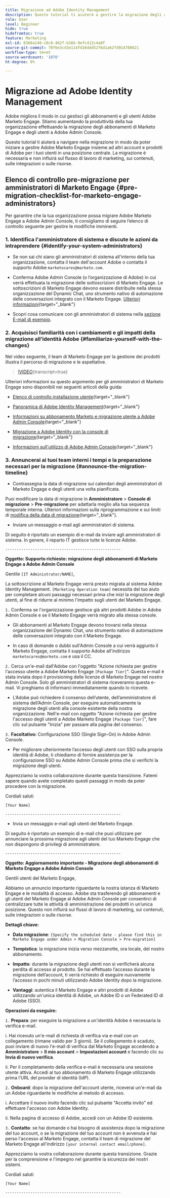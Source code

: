 ```yaml
---
title: Migrazione ad Adobe Identity Management
description: Questo tutorial ti aiuterà a gestire la migrazione degli abbonamenti di Marketo Engage e degli utenti a Adobe Admin Console.
role: User
level: Beginner
hide: true
hidefromtoc: true
feature: Marketing
exl-id: 8368a148-c0c8-462f-b166-9efc412c4a0f
source-git-commit: 70f6e3cd3e114fd16ddd52f6d1a62fd914788621
workflow-type: tm+mt
source-wordcount: '1070'
ht-degree: 0%

---
```


# Migrazione ad Adobe Identity Management

Adobe migliora il modo in cui gestisci gli abbonamenti e gli utenti Adobe Marketo Engage. Stiamo aumentando la produttività della tua organizzazione effettuando la migrazione degli abbonamenti di Marketo Engage e degli utenti a Adobe Admin Console.

Questo tutorial ti aiuterà a navigare nella migrazione in modo da poter iniziare a gestire Adobe Marketo Engage insieme ad altri account e prodotti di Adobe per i tuoi utenti in una posizione centrale. La migrazione è necessaria e non influirà sul flusso di lavoro di marketing, sui contenuti, sulle integrazioni o sulle risorse.

## Elenco di controllo pre-migrazione per amministratori di Marketo Engage {#pre-migration-checklist-for-marketo-engage-administrators}

Per garantire che la tua organizzazione possa migrare Adobe Marketo Engage a Adobe Admin Console, ti consigliamo di seguire l’elenco di controllo seguente per gestire le modifiche imminenti.

### 1. Identifica l&#39;amministratore di sistema e discute le azioni da intraprendere {#identify-your-system-administrators}

* Se non sai chi siano gli amministratori di sistema all&#39;interno della tua organizzazione, contatta il team dell&#39;account Adobe o contatta il supporto Adobe `marketocares@marketo.com`.

* Conferma Adobe Admin Console (o l’organizzazione di Adobe) in cui verrà effettuata la migrazione delle sottoscrizioni di Marketo Engage.  Le sottoscrizioni di Marketo Engage devono essere distribuite nella stessa organizzazione del Dynamic Chat, uno strumento nativo di automazione delle conversazioni integrato con il Marketo Engage. [Ulteriori informazioni](https://experienceleague.adobe.com/en/docs/marketo/using/product-docs/administration/marketo-with-adobe-identity/subscription-and-user-migration/understanding-marketo-subscription-and-user-migration-to-the-adobe-admin-console#subscription-migration-complete){target="_blank"}

* Scopri cosa comunicare con gli amministratori di sistema nella [sezione E-mail di esempio](#announce-the-migration-timeline).

### 2. Acquisisci familiarità con i cambiamenti e gli impatti della migrazione all’identità Adobe {#familiarize-yourself-with-the-changes}

Nel video seguente, il team di Marketo Engage per la gestione dei prodotti illustra il percorso di migrazione e le aspettative.

>[!VIDEO](https://video.tv.adobe.com/v/3430920t3/?quality=12&learn=on){transcript=true}

Ulteriori informazioni su questo argomento per gli amministratori di Marketo Engage sono disponibili nei seguenti articoli della guida:

* [Elenco di controllo installazione utente](https://experienceleague.adobe.com/en/docs/marketo/using/getting-started/initial-setup/user-setup){target="_blank"}

* [Panoramica di Adobe Identity Management](https://experienceleague.adobe.com/en/docs/marketo/using/product-docs/administration/marketo-with-adobe-identity/adobe-identity-management-overview){target="_blank"}

* [Informazioni su abbonamento Marketo e migrazione utente a Adobe Admin Console](https://experienceleague.adobe.com/en/docs/marketo/using/product-docs/administration/marketo-with-adobe-identity/subscription-and-user-migration/understanding-marketo-subscription-and-user-migration-to-the-adobe-admin-console){target="_blank"}

* [Migrazione a Adobe Identity con la console di migrazione](https://experienceleague.adobe.com/en/docs/marketo/using/product-docs/administration/marketo-with-adobe-identity/subscription-and-user-migration/migrating-to-adobe-identity){target="_blank"}

* [Informazioni sull&#39;utilizzo di Adobe Admin Console](https://helpx.adobe.com/it/enterprise/using/admin-console.html){target="_blank"}

### 3. Annuncerai ai tuoi team interni i tempi e la preparazione necessari per la migrazione {#announce-the-migration-timeline}

* Contrassegna la data di migrazione sui calendari degli amministratori di Marketo Engage e degli utenti una volta pianificata.

Puoi modificare la data di migrazione in **Amministratore** > **Console di migrazione** > **Pre-migrazione** per adattarla meglio alla tua sequenza temporale interna. Ulteriori informazioni sulla riprogrammazione e sui limiti di [modifica della data di migrazione](https://experienceleague.adobe.com/en/docs/marketo/using/product-docs/administration/marketo-with-adobe-identity/subscription-and-user-migration/migrating-to-adobe-identity#pre-migration){target="_blank"}.

* Inviare un messaggio e-mail agli amministratori di sistema.

Di seguito è riportato un esempio di e-mail da inviare agli amministratori di sistema. In genere, il reparto IT gestisce tutte le licenze Adobe.

`---------------------------------------------------`

**Oggetto: Supporto richiesto: migrazione degli abbonamenti di Marketo Engage a Adobe Admin Console**

Gentile `[IT Administrator/NAME]`,

La sottoscrizione al Marketo Engage verrà presto migrata al sistema Adobe Identity Management. `[Marketing Operation team]` necessita del tuo aiuto per completare alcuni passaggi necessari prima che inizi la migrazione degli utenti, al fine di ridurre al minimo l&#39;impatto sugli utenti del Marketo Engage.

`1.` Conferma se l&#39;organizzazione gestisce già altri prodotti Adobe in Adobe Admin Console e se il Marketo Engage verrà migrato alla stessa console.

* Gli abbonamenti al Marketo Engage devono trovarsi nella stessa organizzazione del Dynamic Chat, uno strumento nativo di automazione delle conversazioni integrato con il Marketo Engage.

* In caso di domande o dubbi sull&#39;Admin Console a cui verrà aggiunto il Marketo Engage, contatta il supporto Adobe all&#39;indirizzo `marketocares@marketo.com` e usa il CC.

`2.` Cerca un&#39;e-mail dall&#39;Adobe con l&#39;oggetto &quot;Azione richiesta per gestire l&#39;accesso utente a Adobe Marketo Engage `[Package Tier]`&quot;. Questa e-mail è stata inviata dopo il provisioning delle licenze di Marketo Engage nel nostro Admin Console. Solo gli amministratori di sistema riceveranno questa e-mail. Vi preghiamo di informarci immediatamente quando lo ricevete.

* L’Adobe può richiedere il consenso dell’utente, dell’amministratore di sistema dell’Admin Console, per eseguire automaticamente la migrazione degli utenti alla console esistente della nostra organizzazione. Nell&#39;e-mail con oggetto &quot;Azione richiesta per gestire l&#39;accesso degli utenti a Adobe Marketo Engage `[Package Tier]`&quot;, fare clic sul pulsante &quot;Inizia&quot; per passare alla pagina del consenso.

`3.` **Facoltativo:** Configurazione SSO (Single Sign-On) in Adobe Admin Console.

* Per migliorare ulteriormente l’accesso degli utenti con SSO sulla propria identità di Adobe, ti chiediamo di fornire assistenza per la configurazione SSO su Adobe Admin Console prima che si verifichi la migrazione degli utenti.

Apprezziamo la vostra collaborazione durante questa transizione. Fatemi sapere quando avete completato questi passaggi in modo da poter procedere con la migrazione.

Cordiali saluti

`[Your Name]`

`---------------------------------------------------`

* Invia un messaggio e-mail agli utenti del Marketo Engage.

Di seguito è riportato un esempio di e-mail che puoi utilizzare per annunciare la prossima migrazione agli utenti del tuo Marketo Engage che non dispongono di privilegi di amministratore.

`---------------------------------------------------`

**Oggetto: Aggiornamento importante - Migrazione degli abbonamenti di Marketo Engage a Adobe Admin Console**

Gentili utenti del Marketo Engage,

Abbiamo un annuncio importante riguardante la nostra istanza di Marketo Engage e le modalità di accesso. Adobe sta trasferendo gli abbonamenti e gli utenti del Marketo Engage al Adobe Admin Console per consentirci di centralizzare tutte le attività di amministrazione dei prodotti in un’unica posizione. Questo non influirà sui flussi di lavoro di marketing, sui contenuti, sulle integrazioni o sulle risorse.

**Dettagli chiave:**

* **Data migrazione**: `[Specify the scheduled date - please find this in Marketo Engage under Admin > Migration Console > Pre-migration]`

* **Tempistica**: la migrazione inizia verso mezzanotte, ora locale, del nostro abbonamento.

* **Impatto**: durante la migrazione degli utenti non si verificherà alcuna perdita di accesso al prodotto. Se hai effettuato l’accesso durante la migrazione dell’account, ti verrà richiesto di eseguire nuovamente l’accesso in pochi minuti utilizzando Adobe Identity dopo la migrazione.

* **Vantaggi**: autentica il Marketo Engage e altri prodotti di Adobe utilizzando un&#39;unica identità di Adobe, un Adobe ID o un Federated ID di Adobe (SSO).

**Operazioni da eseguire:**

`1.` **Prepara**: per eseguire la migrazione a un&#39;identità Adobe è necessaria la verifica e-mail.

i. Hai ricevuto un&#39;e-mail di richiesta di verifica via e-mail con un collegamento (rimane valido per 3 giorni). Se il collegamento è scaduto, puoi inviare di nuovo l&#39;e-mail di verifica dal Marketo Engage accedendo a **Amministratore** > **Il mio account** > **Impostazioni account** e facendo clic su **Invia di nuovo verifica**.

ii. Per il completamento della verifica e-mail è necessaria una sessione utente attiva. Accedi al tuo abbonamento di Marketo Engage utilizzando prima l’URL del provider di identità (IdP).

`2.` **Onboard**: dopo la migrazione dell&#39;account utente, riceverai un&#39;e-mail da un Adobe riguardante le modifiche al metodo di accesso.

i. Accettare il nuovo invito facendo clic sul pulsante &quot;Accetta invito&quot; ed effettuare l&#39;accesso con Adobe Identity.

ii. Nella pagina di accesso di Adobe, accedi con un Adobe ID esistente.

`3.` **Contatto**: se hai domande o hai bisogno di assistenza dopo la migrazione del tuo account, o se la migrazione del tuo account non è avvenuta e hai perso l&#39;accesso al Marketo Engage, contatta il team di migrazione del Marketo Engage all&#39;indirizzo `[your internal contact email/phone]`.

Apprezziamo la vostra collaborazione durante questa transizione. Grazie per la comprensione e l&#39;impegno nel garantire la sicurezza dei nostri sistemi.

Cordiali saluti

`[Your Name]`

`---------------------------------------------------`

